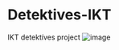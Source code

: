 # Detektives-IKT
IKT detektíves project
![image](https://github.com/user-attachments/assets/49cb81cb-4019-44b4-b10a-ea5f962141d9)
